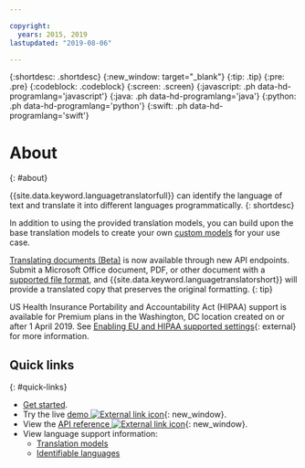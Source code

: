 ```yaml
---

copyright:
  years: 2015, 2019
lastupdated: "2019-08-06"

---
```


{:shortdesc: .shortdesc}
{:new_window: target="_blank"}
{:tip: .tip}
{:pre: .pre}
{:codeblock: .codeblock}
{:screen: .screen}
{:javascript: .ph data-hd-programlang='javascript'}
{:java: .ph data-hd-programlang='java'}
{:python: .ph data-hd-programlang='python'}
{:swift: .ph data-hd-programlang='swift'}

# About
{: #about}

{{site.data.keyword.languagetranslatorfull}} can identify the language of text and translate it into different languages programmatically.
{: shortdesc}

In addition to using the provided translation models, you can build upon the base translation models to create your own [custom models](/docs/services/language-translator?topic=language-translator-customizing) for your use case.

[Translating documents (Beta)](/docs/services/language-translator?topic=language-translator-translating-documents) is now available through new API endpoints. Submit a Microsoft Office document, PDF, or other document with a [supported file format](/docs/services/language-translator?topic=language-translator-translating-documents#supported-file-formats), and {{site.data.keyword.languagetranslatorshort}} will provide a translated copy that preserves the original formatting.
{: tip}

US Health Insurance Portability and Accountability Act (HIPAA) support is available for Premium plans in the Washington, DC location created on or after 1 April 2019. See [Enabling EU and HIPAA supported settings](/docs/account?topic=account-eu-hipaa-supported#eu-hipaa-supported){: external} for more information.

## Quick links
{: #quick-links}

- [Get started](/docs/services/language-translator?topic=language-translator-getting-started).
- Try the live [demo ![External link icon](../../icons/launch-glyph.svg "External link icon")](https://language-translator-demo.ng.bluemix.net/){: new_window}.
- View the [API reference ![External link icon](../../icons/launch-glyph.svg "External link icon")](https://{DomainName/apidocs/language-translator){: new_window}.
- View language support information:
  - [Translation models](/docs/services/language-translator?topic=language-translator-translation-models)
  - [Identifiable languages](/docs/services/language-translator?topic=language-translator-identifiable-languages)

